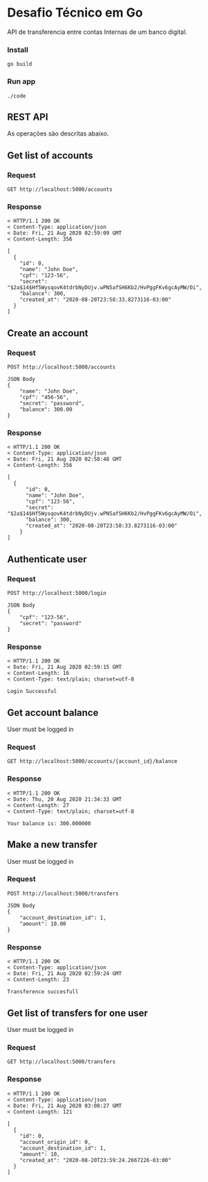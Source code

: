 # Desafio Técnico em Go

API de transferencia entre contas Internas de um banco digital.

### Install
```
go build
````
### Run app
```
./code
```

## REST API
As operações são descritas abaixo.
## Get list of accounts
### Request
```
GET http://localhost:5000/accounts
```
### Response
```
< HTTP/1.1 200 OK
< Content-Type: application/json
< Date: Fri, 21 Aug 2020 02:59:09 GMT
< Content-Length: 356

[
  {
    "id": 0,
    "name": "John Doe",
    "cpf": "123-56",
    "secret": "$2a$14$Hf5WysqovK4tdrbNyDUjv.wPN5afSH6Kb2/HvPggFKv6gcAyMW/Oi",
    "balance": 300,
    "created_at": "2020-08-20T23:58:33.8273116-03:00"
  }
]
```
## Create an account 
### Request
```
POST http://localhost:5000/accounts
```
```
JSON Body
{
	"name": "John Doe",
	"cpf": "456-56",
	"secret": "password",
	"balance": 300.00
}
```
### Response
```
< HTTP/1.1 200 OK
< Content-Type: application/json
< Date: Fri, 21 Aug 2020 02:58:48 GMT
< Content-Length: 356

[
  {
      "id": 0,
      "name": "John Doe",
      "cpf": "123-56",
      "secret": "$2a$14$Hf5WysqovK4tdrbNyDUjv.wPN5afSH6Kb2/HvPggFKv6gcAyMW/Oi",
      "balance": 300,
      "created_at": "2020-08-20T23:58:33.8273116-03:00"
    }
]
```
## Authenticate user
### Request
```
POST http://localhost:5000/login
```
```
JSON Body
{
	"cpf": "123-56",
	"secret": "password"
}
```
### Response
```
< HTTP/1.1 200 OK
< Date: Fri, 21 Aug 2020 02:59:15 GMT
< Content-Length: 16
< Content-Type: text/plain; charset=utf-8

Login Successful
```
## Get account balance
User must be logged in
### Request
```
GET http://localhost:5000/accounts/{account_id}/balance
```
### Response
```
< HTTP/1.1 200 OK
< Date: Thu, 20 Aug 2020 21:34:33 GMT
< Content-Length: 27
< Content-Type: text/plain; charset=utf-8

Your balance is: 300.000000
```
## Make a new transfer
User must be logged in
### Request
```
POST http://localhost:5000/transfers
```
```
JSON Body
{
	"account_destination_id": 1,
	"amount": 10.00
}
```
### Response
```
< HTTP/1.1 200 OK
< Content-Type: application/json
< Date: Fri, 21 Aug 2020 02:59:24 GMT
< Content-Length: 23

Transference succesfull
```
## Get list of transfers for one user
User must be logged in
### Request
```
GET http://localhost:5000/transfers
```
### Response
```
< HTTP/1.1 200 OK
< Content-Type: application/json
< Date: Fri, 21 Aug 2020 03:08:27 GMT
< Content-Length: 121

[
  {
    "id": 0,
    "account_origin_id": 0,
    "account_destination_id": 1,
    "amount": 10,
    "created_at": "2020-08-20T23:59:24.2667226-03:00"
  }
]
```
